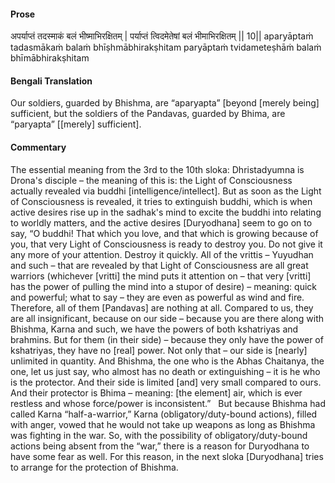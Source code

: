 #### Prose 

अपर्याप्तं तदस्माकं बलं भीष्माभिरक्षितम् |
पर्याप्तं त्विदमेतेषां बलं भीमाभिरक्षितम् || 10||
aparyāptaṁ tadasmākaṁ balaṁ bhīṣhmābhirakṣhitam
paryāptaṁ tvidameteṣhāṁ balaṁ bhīmābhirakṣhitam

 #### Bengali Translation 

Our soldiers, guarded by Bhishma, are “aparyapta” [beyond [merely being] sufficient, but the soldiers of the Pandavas, guarded by Bhima, are “paryapta” [[merely] sufficient].

 #### Commentary 

The essential meaning from the 3rd to the 10th sloka: Dhristadyumna is Drona's disciple – the meaning of this is: the Light of Consciousness actually revealed via buddhi [intelligence/intellect]. But as soon as the Light of Consciousness is revealed, it tries to extinguish buddhi, which is when active desires rise up in the sadhak's mind to excite the buddhi into relating to worldly matters, and the active desires [Duryodhana] seem to go on to say, “O buddhi! That which you love, and that which is growing because of you, that very Light of Consciousness is ready to destroy you. Do not give it any more of your attention. Destroy it quickly. All of the vrittis – Yuyudhan and such – that are revealed by that Light of Consciousness are all great warriors (whichever [vritti] the mind puts it attention on – that very [vritti] has the power of pulling the mind into a stupor of desire) – meaning: quick and powerful; what to say – they are even as powerful as wind and fire. Therefore, all of them [Pandavas] are nothing at all. Compared to us, they are all insignificant, because on our side – because you are there along with Bhishma, Karna and such, we have the powers of both kshatriyas and brahmins. But for them (in their side) – because they only have the power of kshatriyas, they have no [real] power. Not only that – our side is [nearly] unlimited in quantity. And Bhishma, the one who is the Abhas Chaitanya, the one, let us just say, who almost has no death or extinguishing – it is he who is the protector. And their side is limited [and] very small compared to ours. And their protector is Bhima – meaning: [the element] air, which is ever restless and whose force/power is inconsistent.”
 
But because Bhishma had called Karna “half-a-warrior,” Karna (obligatory/duty-bound actions), filled with anger, vowed that he would not take up weapons as long as Bhishma was fighting in the war. So, with the possibility of obligatory/duty-bound actions being absent from the “war,” there is a reason for Duryodhana to have some fear as well. For this reason, in the next sloka [Duryodhana] tries to arrange for the protection of Bhishma.